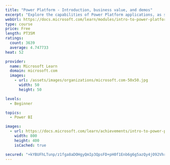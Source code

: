 ```yaml
---
title: "Power Platform - Introduction, business value, and demos"
excerpt: "Explore the capabilities of Power Platform applications, as seen in demonstrations and customer case studies."
webUrl: https://docs.microsoft.com/learn/modules/intro-to-power-platform-mba/
type: course
price: Free
length: PT35M
ratings:
  count: 3639
  average: 4.747733
heat: 52

provider:
  name: Microsoft Learn
  domain: microsoft.com
  images:
    - url: /assets/images/organizations/microsoft.com-50x50.jpg
      width: 50
      height: 50

levels:
  - Beginner

topics:
  - Power BI

images:
  - url: https://docs.microsoft.com/learn/achievements/intro-to-power-platform-social.png
    width: 800
    height: 400
    isCached: true

secured: "+kYBUFhLTunp/z1fga8aDOHgyQmIp3QpsFD+pH0f1Enb6g6g5azQy4jO92VhrBw/mT+ynnekiCeiRv8B4/YXQJ+Q/+2iFYejUeMA9SzKDgw97pFsVFypubd0emGQBlYWI/JoJ9IT8DOYs87WVkMKezYnvePj2ZMRAEAVBUYvRVntNegEbLI/qYGA2J23iBxy7IdG34cpKSsbXoQkDnokACCDq1yMabLC+7JGgXoRa0VpCrFSr99RYiic7kana297HZ6FNSW8OfIxglSnsGOVeEWNiBP8yMhsXgnbda9UuMzV6D3+vv3hZ8PC30ZDJA9U5KcExrQ4ScRLNwPgeMkYvVz4pQmYcksN9ICFfxWyk/lVCrk/MoRvxAga50NGGChrLNZaON9XP79dyHvUqrT2VJUPP2e8n2UHZChEw3ZxWf4=;VGJnvU9cqfd4ajhUQOjcMw=="
---
```



